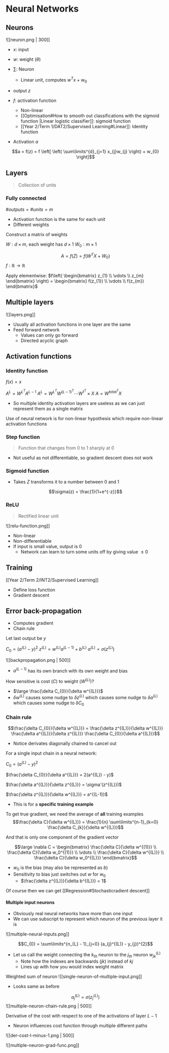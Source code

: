 # Neural Networks

## Neurons

![[neuron.png | 300]]


- $x$: input
- $w$: weight ($\theta$)
- $\sum$: Neuron
	- Linear unit, computes $w^{T}x + w_{0}$
- output $z$
- $f$: activation function
	- Non-linear
	- [[Optimisation#How to smooth out classifications with the sigmoid function |Linear logistic classifier]]: sigmoid function
	- [[Year 2/Term 1/DAT2/Supervised Learning#Linear]]: Identity function
	
-  Activation $a$

$$a = f(z) = f \left[ \left( \sum\limits^{d}_{j=1} x_{j}w_{j} \right) + w_{0} \right]$$

## Layers

> Collection of units

### Fully connected

$\#outputs = \#units = m$

- Activation function is the same for each unit
- Different weights

Construct a matrix of weights

$W: d \times m$, each weight has $d \times 1$
$W_{0}: m \times 1$

$$A = f(Z) = f(W^{T}X + W_{0})$$
$f: \mathbb{R} \rightarrow \mathbb{R}$

Apply elementwise: $f\left( \begin{bmatrix} z_{1} \\ \vdots \\ z_{m} \end{bmatrix} \right) = \begin{bmatrix} f(z_{1}) \\ \vdots \\ f(z_{m}) \end{bmatrix}$ 

## Multiple layers

![[layers.png]]

- Usually all activation functions in one layer are the same
- Feed forward network
	- Values can only go forward
	- Directed acyclic graph

## Activation functions

### Identity function

$f(x) = x$

$A^{L} = W^{L^{T}}A^{L-1}$
$A^{L}= W^{L^{T}}W^{(L-1)^{T}} \cdots W^{1^{T}} \times X$
$A=W^{total^T}X$

- So multiple identity activation layers are useless as we can just represent them as a single matrix

Use of neural network is for non-linear hypothesis which require non-linear activation functions

### Step function

> Function that changes from 0 to 1 sharply at 0

- Not useful as not differentiable, so gradient descent does not work

### Sigmoid function

- Takes $Z$ transforms it to a number between 0 and 1

$$\sigma(z) = \frac{1}{1+e^{-z}}$$

### ReLU

> Rectified linear unit

![[relu-function.png]]

- Non-linear
- Non-differentiable
- If input is small value, output is 0
	- Network can learn to turn some units off by giving value $\leq 0$

## Training

[[Year 2/Term 2/INT2/Supervised Learning]]

- Define loss function
- Gradient descent

## Error back-propagation
- Computes gradient
- Chain rule

Let last output be $y$

$C_{0} = (a^{(L)} - y)^{2}$
$z^{(L)} = w^{(L)}a^{(L-1)}+b^{(L)}$
$a^{(L)} = \sigma(z^{(L)})$

![[backpropagation.png | 500]]

- $a^{(L-1)}$ has its own branch with its own weight and bias

How sensitive is cost ($C$) to weight ($W^{(L)}$)?

- $\large \frac{\delta C_{0}}{\delta w^{(L)}}$
- $\delta w^{(L)}$ causes some nudge to $\delta z^{(L)}$ which causes some nudge to $\delta a^{(L)}$ which causes some nudge to $\delta C_{0}$

### Chain rule

$$\frac{\delta C_{0}}{\delta w^{(L)}} = \frac{\delta z^{(L)}}{\delta w^{(L)}} \frac{\delta a^{(L)}}{\delta z^{(L)}} \frac{\delta C_{0}}{\delta a^{(L)}}$$

- Notice derivates diagonally chained to cancel out

For a single input chain in a neural network:

$C_{0} = (a^{(L)} - y)^{2}$

$\frac{\delta C_{0}}{\delta a^{(L)}} = 2(a^{(L)} - y)$

$\frac{\delta a^{(L)}}{\delta z^{(L)}} = \sigma'(z^{(L)})$

$\frac{\delta z^{(L)}}{\delta w^{(L)}} = a^{(L-1)}$

- This is for a **specific training example**

To get true gradient, we need the average of **all** training examples
$$\frac{\delta C}{\delta w^{(L)}} = \frac{1}{n} \sum\limits^{n-1}_{k=0} \frac{\delta C_{k}}{\delta w^{(L)}}$$

And that is only one component of the gradient vector

$$\large \nabla C = \begin{bmatrix} \frac{\delta C}{\delta w^{(1)}} \\ \frac{\delta C}{\delta w_0^{(1)}} \\ \vdots \\ \frac{\delta C}{\delta w^{(L)}} \\ \frac{\delta C}{\delta w_0^{(L)}} \end{bmatrix}$$
- $w_0$ is the bias (may also be represented as $b$)
- Sensitivity to bias just switches out $w$ for $w_0$
	- $\frac{\delta z^{(L)}}{\delta b^{(L)}} = 1$

Of course then we can get [[Regression#Stochasticradient descent]]


#### Multiple input neurons

- Obviously real neural networks have more than one input
- We can use subscript to represent which neuron of the previous layer it is

![[multiple-neural-inputs.png]]

$$C_{0} = \sum\limits^{n_{L} - 1}_{j=0} (a_{j}^{(L)} - y_{j})^{2}$$

- Let us call the weight connecting the $k_{th}$ neuron to the $j_{th}$ neuron $w_{jk}^{(L)}$
	- Note how the indexes are backwards ($jk$) instead of $kj$
	- Lines up with how you would index weight matrix


Weighted sum of neuron
![[single-neuron-of-multiple-input.png]]

- Looks same as before

$$a_{j}^{(L)} = \sigma (z_{j}^{(L)})$$
![[multiple-neuron-chain-rule.png | 500]]


Derivative of the cost with respect to one of the activations of layer $L-1$
- Neuron influences cost function through multiple different paths

![[der-cost-l-minus-1.png | 500]]

![[multiple-neuron-grad-func.png]]

